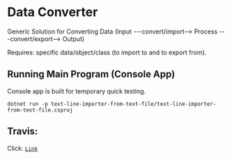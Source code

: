 # Data Converter

Generic Solution for Converting Data (Input ---convert/import--> Process ---convert/export--> Output)

Requires: specific data/object/class (to import to and to export from).

## Running Main Program (Console App)

Console app is built for temporary quick testing.

`dotnet run -p text-line-importer-from-text-file/text-line-importer-from-text-file.csproj`

## Travis:

Click: [`Link`](https://travis-ci.org/peter-aryanto/data-converter)
